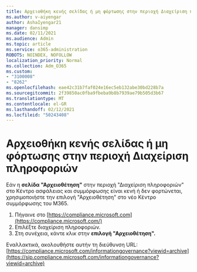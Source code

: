 ```yaml
---
title: Αρχειοθήκη κενής σελίδας ή μη φόρτωσης στην περιοχή Διαχείριση πληροφοριών
ms.author: v-aiyengar
author: AshaIyengar21
manager: dansimp
ms.date: 02/11/2021
ms.audience: Admin
ms.topic: article
ms.service: o365-administration
ROBOTS: NOINDEX, NOFOLLOW
localization_priority: Normal
ms.collection: Adm_O365
ms.custom:
- "3100008"
- "8262"
ms.openlocfilehash: eae42c31b7faf024e16ec5eb132abe30bd228b7a
ms.sourcegitcommit: 2f39850ac0fba9fbeba9b8b7939ae79b505d3b67
ms.translationtype: MT
ms.contentlocale: el-GR
ms.lasthandoff: 02/12/2021
ms.locfileid: "50243408"
---
```

# <a name="archive-page-blank-or-not-loading-under-information-governance"></a>Αρχειοθήκη κενής σελίδας ή μη φόρτωσης στην περιοχή Διαχείριση πληροφοριών

Εάν η **σελίδα "Αρχειοθέτηση"** στην περιοχή "Διαχείριση πληροφοριών" στο  Κέντρο ασφάλειας και συμμόρφωσης είναι κενή ή δεν φορτώνεται, χρησιμοποιήστε την επιλογή "Αρχειοθέτηση" στο νέο Κέντρο συμμόρφωσης του M365.

1. Πήγαινε στο [https://compliance.microsoft.com](https://compliance.microsoft.com/)
1. Επιλέξτε διαχείριση πληροφοριών.
1. Στη συνέχεια, κάντε κλικ στην **επιλογή "Αρχειοθέτηση".**

Εναλλακτικά, ακολουθήστε αυτήν τη διεύθυνση URL: [https://compliance.microsoft.com/informationgovernance?viewid=archive](https://sip.compliance.microsoft.com/informationgovernance?viewid=archive)
